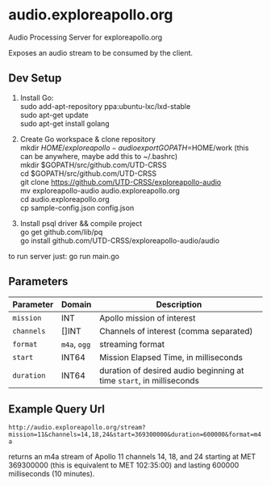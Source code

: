 # audio.exploreapollo.org

Audio Processing Server for exploreapollo.org

Exposes an audio stream to be consumed by the client.


## Dev Setup

1. Install Go:  
  sudo add-apt-repository ppa:ubuntu-lxc/lxd-stable  
  sudo apt-get update  
  sudo apt-get install golang  

2. Create Go workspace & clone repository  
  mkdir $HOME/exploreapollo-audio  
  export GOPATH=$HOME/work       (this can be anywhere, maybe add this to ~/.bashrc)  
  mkdir $GOPATH/src/github.com/UTD-CRSS  
  cd $GOPATH/src/github.com/UTD-CRSS  
  git clone https://github.com/UTD-CRSS/exploreapollo-audio  
  mv exploreapollo-audio audio.exploreapollo.org  
  cd audio.exploreapollo.org  
  cp sample-config.json config.json  
3. Install psql driver && compile project  
  go get github.com/lib/pq  
  go install github.com/UTD-CRSS/exploreapollo-audio/audio  	
  
  to run server just: go run main.go
  

## Parameters

| Parameter | Domain | Description |
|-----------|------|-------------|
| `mission` | INT | Apollo mission of interest |
| `channels` | []INT | Channels of interest (comma separated) |
| `format` | `m4a`, `ogg` | streaming format |
| `start` | INT64 | Mission Elapsed Time, in milliseconds |
| `duration` | INT64 | duration of desired audio beginning at time `start`, in milliseconds |

## Example Query Url

`http://audio.exploreapollo.org/stream?mission=11&channels=14,18,24&start=369300000&duration=600000&format=m4a`

returns an m4a stream of Apollo 11 channels 14, 18, and 24 starting at MET 369300000 (this is equivalent to MET 102:35:00) and lasting 600000 milliseconds (10 minutes).
